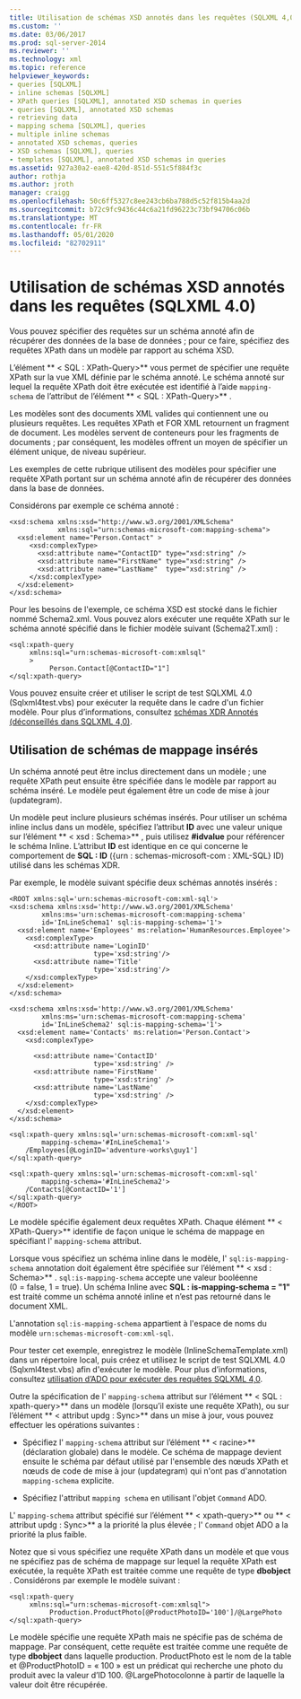 ```yaml
---
title: Utilisation de schémas XSD annotés dans les requêtes (SQLXML 4,0) | Microsoft Docs
ms.custom: ''
ms.date: 03/06/2017
ms.prod: sql-server-2014
ms.reviewer: ''
ms.technology: xml
ms.topic: reference
helpviewer_keywords:
- queries [SQLXML]
- inline schemas [SQLXML]
- XPath queries [SQLXML], annotated XSD schemas in queries
- queries [SQLXML], annotated XSD schemas
- retrieving data
- mapping schema [SQLXML], queries
- multiple inline schemas
- annotated XSD schemas, queries
- XSD schemas [SQLXML], queries
- templates [SQLXML], annotated XSD schemas in queries
ms.assetid: 927a30a2-eae8-420d-851d-551c5f884f3c
author: rothja
ms.author: jroth
manager: craigg
ms.openlocfilehash: 50c6ff5327c8ee243cb6ba788d5c52f815b4aa2d
ms.sourcegitcommit: b72c9fc9436c44c6a21fd96223c73bf94706c06b
ms.translationtype: MT
ms.contentlocale: fr-FR
ms.lasthandoff: 05/01/2020
ms.locfileid: "82702911"
---
```

# <a name="using-annotated-xsd-schemas-in-queries-sqlxml-40"></a>Utilisation de schémas XSD annotés dans les requêtes (SQLXML 4.0)
  Vous pouvez spécifier des requêtes sur un schéma annoté afin de récupérer des données de la base de données ; pour ce faire, spécifiez des requêtes XPath dans un modèle par rapport au schéma XSD.  
  
 L’élément ** \< SQL : XPath-Query>** vous permet de spécifier une requête XPath sur la vue XML définie par le schéma annoté. Le schéma annoté sur lequel la requête XPath doit être exécutée est identifié à l’aide `mapping-schema` de l’attribut de l’élément ** \< SQL : XPath-Query>** .  
  
 Les modèles sont des documents XML valides qui contiennent une ou plusieurs requêtes. Les requêtes XPath et FOR XML retournent un fragment de document. Les modèles servent de conteneurs pour les fragments de documents ; par conséquent, les modèles offrent un moyen de spécifier un élément unique, de niveau supérieur.  
  
 Les exemples de cette rubrique utilisent des modèles pour spécifier une requête XPath portant sur un schéma annoté afin de récupérer des données dans la base de données.  
  
 Considérons par exemple ce schéma annoté :  
  
```  
<xsd:schema xmlns:xsd="http://www.w3.org/2001/XMLSchema"   
            xmlns:sql="urn:schemas-microsoft-com:mapping-schema">  
  <xsd:element name="Person.Contact" >  
     <xsd:complexType>  
       <xsd:attribute name="ContactID" type="xsd:string" />   
       <xsd:attribute name="FirstName" type="xsd:string" />   
       <xsd:attribute name="LastName"  type="xsd:string" />   
     </xsd:complexType>  
  </xsd:element>  
</xsd:schema>  
```  
  
 Pour les besoins de l'exemple, ce schéma XSD est stocké dans le fichier nommé Schema2.xml. Vous pouvez alors exécuter une requête XPath sur le schéma annoté spécifié dans le fichier modèle suivant (Schema2T.xml) :  
  
```  
<sql:xpath-query   
     xmlns:sql="urn:schemas-microsoft-com:xmlsql"  
     >  
          Person.Contact[@ContactID="1"]  
</sql:xpath-query>  
```  
  
 Vous pouvez ensuite créer et utiliser le script de test SQLXML 4.0 (Sqlxml4test.vbs) pour exécuter la requête dans le cadre d'un fichier modèle. Pour plus d’informations, consultez [schémas XDR Annotés &#40;déconseillés dans SQLXML 4,0&#41;](annotated-xdr-schemas-deprecated-in-sqlxml-4-0.md).  
  
## <a name="using-inline-mapping-schemas"></a>Utilisation de schémas de mappage insérés  
 Un schéma annoté peut être inclus directement dans un modèle ; une requête XPath peut ensuite être spécifiée dans le modèle par rapport au schéma inséré. Le modèle peut également être un code de mise à jour (updategram).  
  
 Un modèle peut inclure plusieurs schémas insérés. Pour utiliser un schéma inline inclus dans un modèle, spécifiez l’attribut **ID** avec une valeur unique sur l’élément ** \< xsd : Schema>** , puis utilisez **#idvalue** pour référencer le schéma Inline. L’attribut **ID** est identique en ce qui concerne le comportement de **SQL : ID** ({urn : schemas-microsoft-com : XML-SQL} ID) utilisé dans les schémas XDR.  
  
 Par exemple, le modèle suivant spécifie deux schémas annotés insérés :  
  
```  
<ROOT xmlns:sql='urn:schemas-microsoft-com:xml-sql'>  
<xsd:schema xmlns:xsd='http://www.w3.org/2001/XMLSchema'  
        xmlns:ms='urn:schemas-microsoft-com:mapping-schema'  
        id='InLineSchema1' sql:is-mapping-schema='1'>  
  <xsd:element name='Employees' ms:relation='HumanResources.Employee'>  
    <xsd:complexType>  
      <xsd:attribute name='LoginID'   
                     type='xsd:string'/>  
      <xsd:attribute name='Title'   
                     type='xsd:string'/>  
    </xsd:complexType>  
  </xsd:element>  
</xsd:schema>  
  
<xsd:schema xmlns:xsd='http://www.w3.org/2001/XMLSchema'  
        xmlns:ms='urn:schemas-microsoft-com:mapping-schema'  
        id='InLineSchema2' sql:is-mapping-schema='1'>  
  <xsd:element name='Contacts' ms:relation='Person.Contact'>  
    <xsd:complexType>  
  
      <xsd:attribute name='ContactID'   
                     type='xsd:string' />  
      <xsd:attribute name='FirstName'   
                     type='xsd:string' />  
      <xsd:attribute name='LastName'   
                     type='xsd:string' />  
    </xsd:complexType>  
  </xsd:element>  
</xsd:schema>  
  
<sql:xpath-query xmlns:sql='urn:schemas-microsoft-com:xml-sql'   
        mapping-schema='#InLineSchema1'>  
    /Employees[@LoginID='adventure-works\guy1']  
</sql:xpath-query>  
  
<sql:xpath-query xmlns:sql='urn:schemas-microsoft-com:xml-sql'   
        mapping-schema='#InLineSchema2'>  
    /Contacts[@ContactID='1']  
</sql:xpath-query>  
</ROOT>  
```  
  
 Le modèle spécifie également deux requêtes XPath. Chaque élément ** \< XPath-Query>** identifie de façon unique le schéma de mappage en spécifiant l' `mapping-schema` attribut.  
  
 Lorsque vous spécifiez un schéma inline dans le modèle, l' `sql:is-mapping-schema` annotation doit également être spécifiée sur l’élément ** \< xsd : Schema>** . `sql:is-mapping-schema` accepte une valeur booléenne (0 = false, 1 = true). Un schéma Inline avec **SQL : is-mapping-schema = "1"** est traité comme un schéma annoté inline et n’est pas retourné dans le document XML.  
  
 L'annotation `sql:is-mapping-schema` appartient à l'espace de noms du modèle `urn:schemas-microsoft-com:xml-sql`.  
  
 Pour tester cet exemple, enregistrez le modèle (InlineSchemaTemplate.xml) dans un répertoire local, puis créez et utilisez le script de test SQLXML 4.0 (Sqlxml4test.vbs) afin d'exécuter le modèle. Pour plus d’informations, consultez [utilisation d’ADO pour exécuter des requêtes SQLXML 4,0](../using-ado-to-execute-sqlxml-4-0-queries.md).  
  
 Outre la spécification de l' `mapping-schema` attribut sur l’élément ** \< SQL : xpath-query>** dans un modèle (lorsqu’il existe une requête XPath), ou sur l’élément ** \< attribut updg : Sync>** dans un mise à jour, vous pouvez effectuer les opérations suivantes :  
  
-   Spécifiez l' `mapping-schema` attribut sur l’élément ** \< racine>** (déclaration globale) dans le modèle. Ce schéma de mappage devient ensuite le schéma par défaut utilisé par l'ensemble des nœuds XPath et nœuds de code de mise à jour (updategram) qui n'ont pas d'annotation `mapping-schema` explicite.  
  
-   Spécifiez l'attribut `mapping schema` en utilisant l'objet `Command` ADO.  
  
 L' `mapping-schema` attribut spécifié sur l’élément ** \< xpath-query>** ou ** \< attribut updg : Sync>** a la priorité la plus élevée ; l' `Command` objet ADO a la priorité la plus faible.  
  
 Notez que si vous spécifiez une requête XPath dans un modèle et que vous ne spécifiez pas de schéma de mappage sur lequel la requête XPath est exécutée, la requête XPath est traitée comme une requête de type **dbobject** . Considérons par exemple le modèle suivant :  
  
```  
<sql:xpath-query   
     xmlns:sql="urn:schemas-microsoft-com:xmlsql">  
          Production.ProductPhoto[@ProductPhotoID='100']/@LargePhoto  
</sql:xpath-query>  
```  
  
 Le modèle spécifie une requête XPath mais ne spécifie pas de schéma de mappage. Par conséquent, cette requête est traitée comme une requête de type **dbobject** dans laquelle production. ProductPhoto est le nom de la table et @ProductPhotoID = « 100 » est un prédicat qui recherche une photo du produit avec la valeur d’ID 100. @LargePhotocolonne à partir de laquelle la valeur doit être récupérée.  
  
  
